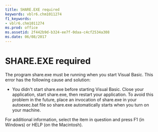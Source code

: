 ```yaml
---
title: SHARE.EXE required
keywords: vblr6.chm1011274
f1_keywords:
- vblr6.chm1011274
ms.prod: office
ms.assetid: 2f442b9d-b324-ee7f-0daa-c4cf2534a308
ms.date: 06/08/2017
---
```



# SHARE.EXE required

The program share.exe must be running when you start Visual Basic. This error has the following cause and solution:



- You didn't start share.exe before starting Visual Basic. Close your application, start share.exe, then restart your application. To avoid this problem in the future, place an invocation of share.exe in your autoexec.bat file so share.exe automatically starts when you turn on your machine.
    

For additional information, select the item in question and press F1 (in Windows) or HELP (on the Macintosh).

